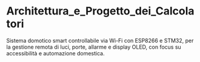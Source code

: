 # Architettura_e_Progetto_dei_Calcolatori
Sistema domotico smart controllabile via Wi-Fi con ESP8266 e STM32, per la gestione remota di luci, porte, allarme e display OLED, con focus su accessibilità e automazione domestica.
